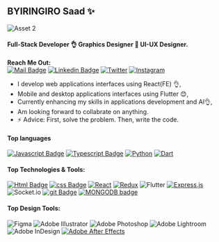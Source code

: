 ## BYIRINGIRO Saad ✨

![Asset 2](https://user-images.githubusercontent.com/61246755/165687158-ac8dda68-bca2-466f-b51d-788a76ca9d22.png)

#### Full-Stack Developer 👌 Graphics Designer 💫 UI-UX Designer.

**Reach Me Out:<br>**
[![Mail Badge](https://img.shields.io/badge/-Byiringiro_saad-c0392b?style=for-the-badge&logo=gmail&logoColor=white)](mailto:byiringirosaad@gmail.com) [![Linkedin Badge](https://img.shields.io/badge/-Byiringiro_saad-0e76a8?style=for-the-badge&logo=linkedin&logoColor=white)](https://www.linkedin.com/in/byiringiro-saad-1212861ba) [![Twitter](https://img.shields.io/badge/4SaadB-%231DA1F2.svg?style=for-the-badge&logo=Twitter&logoColor=white)](https://twitter.com/4SaadB) [![Instagram](https://img.shields.io/badge/Saju_ui-%23E4405F.svg?style=for-the-badge&logo=Instagram&logoColor=white)](https://www.instagram.com/saju_ui/)

- I develop web applications interfaces using React(FE) 👌,
- Mobile and desktop applications interfaces using Flutter 😊,
- Currently enhancing my skills in applications development and AI👌,
- Am looking forward to collabrate on anything.
- ⚡ Advice: First, solve the problem. Then, write the code.

#### Top languages

[![Javascript Badge](https://img.shields.io/badge/-Javascript-F0DB4F?style=for-the-badge&labelColor=black&logo=javascript&logoColor=F0DB4F)](#) [![Typescript Badge](https://img.shields.io/badge/-Typescript-007acc?style=for-the-badge&labelColor=black&logo=typescript&logoColor=007acc)](#) [![Python](https://img.shields.io/badge/python-3670A0?style=for-the-badge&logo=python&logoColor=ffdd54)](#) [![Dart](https://img.shields.io/badge/dart-%230175C2.svg?style=for-the-badge&logo=dart&logoColor=white)](#)

#### Top Technologies & Tools:

[![Html Badge](https://img.shields.io/badge/html%20-%23E34F26.svg?&style=for-the-badge&labelColor=black&logo=html5&logoColor=white)](#) [![css Badge](https://img.shields.io/badge/css%20-%231572B6.svg?&style=for-the-badge&labelColor=black&logo=css3&logoColor=white)](#) [![React](https://img.shields.io/badge/react-%2320232a.svg?style=for-the-badge&logo=react&logoColor=%2361DAFB)](#) [![Redux](https://img.shields.io/badge/redux-%23593d88.svg?style=for-the-badge&logo=redux&logoColor=white)](#) ![Flutter](https://img.shields.io/badge/Flutter-%2302569B.svg?style=for-the-badge&logo=Flutter&logoColor=white) [![Express.js](https://img.shields.io/badge/express.js-%23404d59.svg?style=for-the-badge&logo=express&logoColor=%2361DAFB)](#) ![Socket.io](https://img.shields.io/badge/Socket.io-black?style=for-the-badge&logo=socket.io&badgeColor=010101) [![git Badge](https://img.shields.io/badge/git%20-%23F05032.svg?&style=for-the-badge&labelColor=black&logo=git&logoColor=white)](#) [![MONGODB badge](https://img.shields.io/badge/MongoDB-white?style=for-the-badge&logo=mongodb&logoColor=4EA94B)](#)

#### Top Design Tools:

![Figma](https://img.shields.io/badge/figma-%23F24E1E.svg?style=for-the-badge&logo=figma&logoColor=white) ![Adobe Illustrator](https://img.shields.io/badge/adobeillustrator-%23FF9A00.svg?style=for-the-badge&logo=adobeillustrator&logoColor=white) ![Adobe Photoshop](https://img.shields.io/badge/adobephotoshop-%2331A8FF.svg?style=for-the-badge&logo=adobephotoshop&logoColor=white) ![Adobe Lightroom](https://img.shields.io/badge/Adobe%20Lightroom-31A8FF.svg?style=for-the-badge&logo=Adobe%20Lightroom&logoColor=white) ![Adobe InDesign](https://img.shields.io/badge/Adobe%20InDesign-49021F?style=for-the-badge&logo=adobeindesign&logoColor=white) [![Adobe After Effects](https://img.shields.io/badge/Adobe%20After%20Effects-9999FF.svg?style=for-the-badge&logo=Adobe%20After%20Effects&logoColor=white)](#) 
